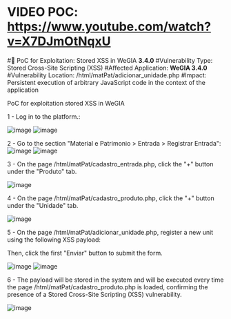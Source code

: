 # VIDEO POC: https://www.youtube.com/watch?v=X7DJmOtNqxU
#📄 PoC for Exploitation: Stored XSS in WeGIA **3.4.0**
#Vulnerability Type: Stored Cross-Site Scripting (XSS)
#Affected Application: **WeGIA 3.4.0**
#Vulnerability Location: /html/matPat/adicionar_unidade.php
#Impact: Persistent execution of arbitrary JavaScript code in the context of the application


PoC for exploitation stored XSS in WeGIA

1 - Log in to the platform.:

![image](https://github.com/user-attachments/assets/64fd1586-9787-4d70-a9a2-2ada710fc98a)
![image](https://github.com/user-attachments/assets/b9839e9f-e4ef-43b4-8291-dade94ffcf67)


2 - Go to the section "Material e Patrimonio > Entrada > Registrar Entrada":
![image](https://github.com/user-attachments/assets/553b4364-b14d-4edd-871f-75ffb84172b7)
![image](https://github.com/user-attachments/assets/1f91f1ef-c5c1-4d0e-8dc1-332e64882a5e)

3 - On the page /html/matPat/cadastro_entrada.php, click the "+" button under the "Produto" tab.

![image](https://github.com/user-attachments/assets/50e0aa4e-52ee-4bad-b34a-68352c64e2fe)

4 - On the page /html/matPat/cadastro_produto.php, click the "+" button under the "Unidade" tab.

![image](https://github.com/user-attachments/assets/5a8dcfdf-448b-432b-825f-e1b842974b1d)

5 - On the page /html/matPat/adicionar_unidade.php, register a new unit using the following XSS payload:
 <script>alert('Poc VulDB')</script>
 Then, click the first "Enviar" button to submit the form.

![image](https://github.com/user-attachments/assets/ae94694a-e110-4554-81ae-dbbea852bc03)
![image](https://github.com/user-attachments/assets/456c411a-ffe9-41fd-885e-19341d61eb12)

6 - The payload will be stored in the system and will be executed every time the page /html/matPat/cadastro_produto.php is loaded, confirming the presence of a Stored Cross-Site Scripting (XSS) vulnerability.

![image](https://github.com/user-attachments/assets/94093c93-ce08-4c36-97a4-27a2e7a273b1)



